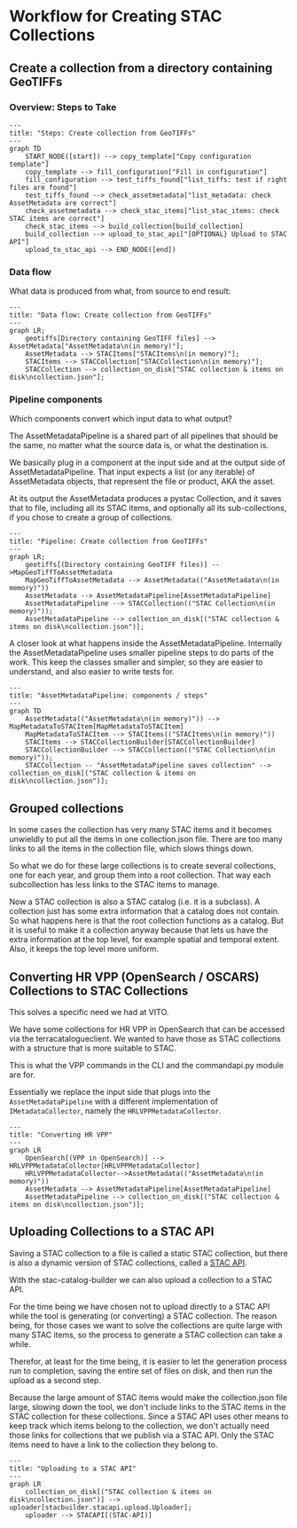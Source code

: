 # Workflow for Creating STAC Collections

## Create a collection from a directory containing GeoTIFFs

### Overview: Steps to Take

```mermaid
---
title: "Steps: Create collection from GeoTIFFs"
---
graph TD
    START_NODE([start]) --> copy_template["Copy configuration template"]
    copy_template --> fill_configuration["Fill in configuration"]
    fill_configuration --> test_tiffs_found["list_tiffs: test if right files are found"]
    test_tiffs_found --> check_assetmetadata["list_metadata: check AssetMetadata are correct"]
    check_assetmetadata --> check_stac_items["list_stac_items: check STAC items are correct"]
    check_stac_items --> build_collection[build_collection]
    build_collection --> upload_to_stac_api["[OPTIONAL} Upload to STAC API"]
    upload_to_stac_api --> END_NODE([end])
```

### Data flow

What data is produced from what, from source to end result:

```mermaid
---
title: "Data flow: Create collection from GeoTIFFs"
---
graph LR;
    geotiffs[Directory containing GeoTIFF files] --> AssetMetadata["AssetMetadata\n(in memory)"];
    AssetMetadata --> STACItems["STACItems\n(in memory)"];
    STACItems --> STACCollection["STACCollection\n(in memory)"];
    STACCollection --> collection_on_disk["STAC collection & items on disk\ncollection.json"];
```

### Pipeline components

Which components convert which input data to what output?

The AssetMetadataPipeline is a shared part of all pipelines that should be the same, no matter what the source data is, or what the destination is.

We basically plug in a component at the input side and at the output side of AssetMetadataPipeline.
That input expects a list (or any iterable) of AssetMetadata objects, that represent the file or product, AKA the asset.

At its output the AssetMetadata produces a pystac Collection, and it saves that to file, including all its STAC items, and optionally all its sub-collections, if you chose to create a group of collections.


```mermaid
---
title: "Pipeline: Create collection from GeoTIFFs"
---
graph LR;
    geotiffs[(Directory containing GeoTIFF files)] -->MapGeoTiffToAssetMetadata
    MapGeoTiffToAssetMetadata --> AssetMetadata(("AssetMetadata\n(in memory)"))
    AssetMetadata --> AssetMetadataPipeline[AssetMetadataPipeline]
    AssetMetadataPipeline --> STACCollection(("STAC Collection\n(in memory)"));
    AssetMetadataPipeline --> collection_on_disk[("STAC collection & items on disk\ncollection.json")];
```

A closer look at what happens inside the AssetMetadataPipeline.
Internally the AssetMetadataPipeline uses smaller pipeline steps to do parts of the work.
This keep the classes smaller and simpler, so they are easier to understand, and also easier to write tests for.

```mermaid
---
title: "AssetMetadataPipeline: components / steps"
---
graph TD
    AssetMetadata(("AssetMetadata\n(in memory)")) --> MapMetadataToSTACItem[MapMetadataToSTACItem]
    MapMetadataToSTACItem --> STACItems(("STACItems\n(in memory)"))
    STACItems --> STACCollectionBuilder[STACCollectionBuilder]
    STACCollectionBuilder --> STACCollection(("STAC Collection\n(in memory)"));
    STACCollection -- "AssetMetadataPipeline saves collection" --> collection_on_disk[("STAC collection & items on disk\ncollection.json")];
```

## Grouped collections

In some cases the collection has very many STAC items and it becomes unwieldly to put all the items in one collection.json file. There are too many links to all the items in the collection file, which slows things down.

So what we do for these large collections is to create several collections, one for each year, and group them into a root collection. That way each subcollection has less links to the STAC items to manage.

Now a STAC collection is also a STAC catalog (i.e. it is a subclass). A collection just has some extra information that a catalog does not contain. So what happens here is that the root collection functions as a catalog. But it is useful to make it a collection anyway because that lets us have the extra information at the top level, for example spatial and temporal extent. Also, it keeps the top level more uniform.

## Converting HR VPP (OpenSearch / OSCARS) Collections to STAC Collections

This solves a specific need we had at VITO.

We have some collections for HR VPP in OpenSearch that can be accessed via the terracatalogueclient.
We wanted to have those as STAC collections with a structure that is more suitable to STAC.

This is what the VPP commands in the CLI and the commandapi.py module are for.

Essentially we replace the input side that plugs into the `AssetMetadataPipeline` with a different  implementation of `IMetadataCollector`, namely the `HRLVPPMetadataCollector`.


```mermaid
---
title: "Converting HR VPP"
---
graph LR
    OpenSearch[(VPP in OpenSearch)] --> HRLVPPMetadataCollector[HRLVPPMetadataCollector]
    HRLVPPMetadataCollector-->AssetMetadata(("AssetMetadata\n(in memory)"))
    AssetMetadata --> AssetMetadataPipeline[AssetMetadataPipeline]
    AssetMetadataPipeline --> collection_on_disk[("STAC collection & items on disk\ncollection.json")];
```

## Uploading Collections to a STAC API

Saving a STAC collection to a file is called a static STAC collection, but there is also a dynamic version of STAC collections, called a [STAC API](https://github.com/radiantearth/stac-api-spec).

With the stac-catalog-builder we can also upload a collection to a STAC API.

For the time being we have chosen not to upload directly to a STAC API while the tool is generating (or converting) a STAC collection.
The reason being, for those cases we want to solve the collections are quite large with many STAC items, so the process to generate a STAC collection can take a while.

Therefor, at least for the time being, it is easier to let the generation process run to completion, saving the entire set of files on disk, and then run the upload as a second step.

Because the large amount of STAC items would make the collection.json file large, slowing down the tool, we don't include links to the STAC items in the STAC collection for these collections.
Since a STAC API uses other means to keep track which items belong to the collection, we don't actually need those links for collections that we publish via a STAC API. Only the STAC items need to have a link to the collection they belong to.


```mermaid
---
title: "Uploading to a STAC API"
---
graph LR
    collection_on_disk[("STAC collection & items on disk\ncollection.json")] --> uploader[stacbuilder.stacapi.upload.Uploader];
    uploader --> STACAPI[(STAC-API)]
```

